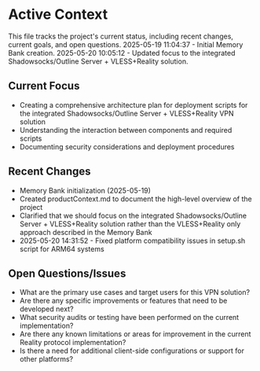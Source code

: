 # Active Context

This file tracks the project's current status, including recent changes, current goals, and open questions.
2025-05-19 11:04:37 - Initial Memory Bank creation.
2025-05-20 10:05:12 - Updated focus to the integrated Shadowsocks/Outline Server + VLESS+Reality solution.

## Current Focus

* Creating a comprehensive architecture plan for deployment scripts for the integrated Shadowsocks/Outline Server + VLESS+Reality VPN solution
* Understanding the interaction between components and required scripts
* Documenting security considerations and deployment procedures

## Recent Changes

* Memory Bank initialization (2025-05-19)
* Created productContext.md to document the high-level overview of the project
* Clarified that we should focus on the integrated Shadowsocks/Outline Server + VLESS+Reality solution rather than the VLESS+Reality only approach described in the Memory Bank
* 2025-05-20 14:31:52 - Fixed platform compatibility issues in setup.sh script for ARM64 systems

## Open Questions/Issues

* What are the primary use cases and target users for this VPN solution?
* Are there any specific improvements or features that need to be developed next?
* What security audits or testing have been performed on the current implementation?
* Are there any known limitations or areas for improvement in the current Reality protocol implementation?
* Is there a need for additional client-side configurations or support for other platforms?